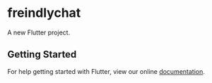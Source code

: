 # freindlychat

A new Flutter project.

## Getting Started

For help getting started with Flutter, view our online
[documentation](https://flutter.io/).
